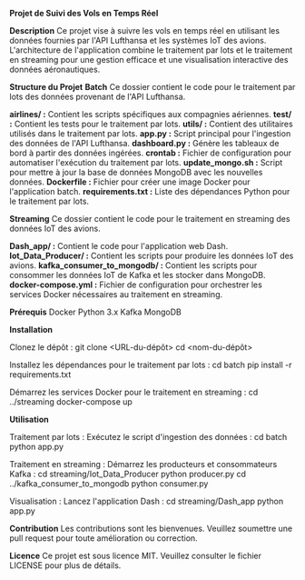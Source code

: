 **Projet de Suivi des Vols en Temps Réel**



**Description**
Ce projet vise à suivre les vols en temps réel en utilisant les données fournies par l'API Lufthansa et les systèmes IoT des avions. L'architecture de l'application combine le traitement par lots et le traitement en streaming pour une gestion efficace et une visualisation interactive des données aéronautiques.

**Structure du Projet**
**Batch**
Ce dossier contient le code pour le traitement par lots des données provenant de l'API Lufthansa.

**airlines/ :** Contient les scripts spécifiques aux compagnies aériennes.
**test/ :** Contient les tests pour le traitement par lots.
**utils/ :** Contient des utilitaires utilisés dans le traitement par lots.
**app.py :** Script principal pour l'ingestion des données de l'API Lufthansa.
**dashboard.py :** Génère les tableaux de bord à partir des données ingérées.
**crontab :** Fichier de configuration pour automatiser l'exécution du traitement par lots.
**update_mongo.sh :** Script pour mettre à jour la base de données MongoDB avec les nouvelles données.
**Dockerfile :** Fichier pour créer une image Docker pour l'application batch.
**requirements.txt :** Liste des dépendances Python pour le traitement par lots.

**Streaming**
Ce dossier contient le code pour le traitement en streaming des données IoT des avions.

**Dash_app/ :** Contient le code pour l'application web Dash.
**Iot_Data_Producer/ :** Contient les scripts pour produire les données IoT des avions.
**kafka_consumer_to_mongodb/ :** Contient les scripts pour consommer les données IoT de Kafka et les stocker dans MongoDB.
**docker-compose.yml :** Fichier de configuration pour orchestrer les services Docker nécessaires au traitement en streaming.

**Prérequis**
Docker
Python 3.x
Kafka
MongoDB

**Installation**

Clonez le dépôt :
git clone <URL-du-dépôt>
cd <nom-du-dépôt>

Installez les dépendances pour le traitement par lots :
cd batch
pip install -r requirements.txt

Démarrez les services Docker pour le traitement en streaming :
cd ../streaming
docker-compose up

**Utilisation**

Traitement par lots : Exécutez le script d'ingestion des données :
cd batch
python app.py

Traitement en streaming : Démarrez les producteurs et consommateurs Kafka :
cd streaming/Iot_Data_Producer
python producer.py
cd ../kafka_consumer_to_mongodb
python consumer.py

Visualisation : Lancez l'application Dash :
cd streaming/Dash_app
python app.py

**Contribution**
Les contributions sont les bienvenues. Veuillez soumettre une pull request pour toute amélioration ou correction.

**Licence**
Ce projet est sous licence MIT. Veuillez consulter le fichier LICENSE pour plus de détails.
